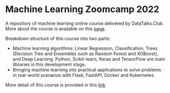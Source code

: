 # Machine Learning Zoomcamp 2022
A repository of machine learning online course delivered by DataTalks.Club. More about the course is available on this [page](https://datatalks.club/blog/machine-learning-zoomcamp.html).

Breakdown structure of this course into two parts: 
- Machine learning algorithms: Linear Regression, Classification, Trees (Decision Tree and Ensembles such as Random Forest and XGBoost), and Deep Learning. Python, Scikit-learn, Keras and TensorFlow are main libraries in this development stage. 
- Bringing machine learning into practical applications to solve problems in real-world scenarios with Flask, FastAPI, Docker and Kubernetes. 

More detail of this course is provided in this [link](https://github.com/alexeygrigorev/mlbookcamp-code/tree/master/course-zoomcamp)
